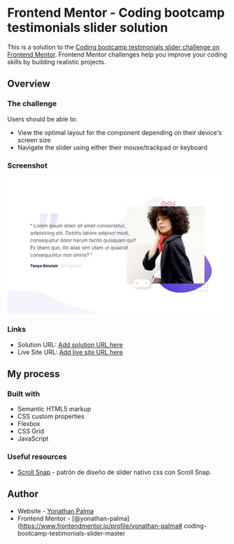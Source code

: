 # Frontend Mentor - Coding bootcamp testimonials slider solution

This is a solution to the [Coding bootcamp testimonials slider challenge on Frontend Mentor](https://www.frontendmentor.io/challenges/coding-bootcamp-testimonials-slider-4FNyLA8JL). Frontend Mentor challenges help you improve your coding skills by building realistic projects. 


## Overview

### The challenge

Users should be able to:

- View the optimal layout for the component depending on their device's screen size
- Navigate the slider using either their mouse/trackpad or keyboard

### Screenshot

![](.//images/screenshot.png)

### Links

- Solution URL: [Add solution URL here](https://github.com/yonathan-palma/coding-bootcamp-testimonials-slider-master)
- Live Site URL: [Add live site URL here](https://your-live-site-url.com)

## My process

### Built with

- Semantic HTML5 markup
- CSS custom properties
- Flexbox
- CSS Grid
- JavaScript

### Useful resources

- [Scroll Snap](https://midu.dev/css-scroll-snap-la-solucion-definitiva-a-la-creacion-de-sliders-en-la-web/) - patrón de diseño de slider nativo css con Scroll Snap.

## Author

- Website - [Yonathan Palma](https://github.com/yonathan-palma)
- Frontend Mentor - [@yonathan-palma](https://www.frontendmentor.io/profile/yonathan-palma# coding-bootcamp-testimonials-slider-master